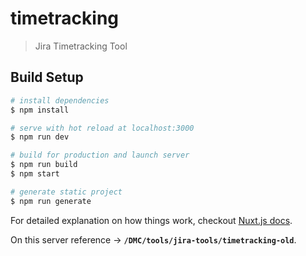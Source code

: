 # timetracking

> Jira Timetracking Tool

## Build Setup

``` bash
# install dependencies
$ npm install

# serve with hot reload at localhost:3000
$ npm run dev

# build for production and launch server
$ npm run build
$ npm start

# generate static project
$ npm run generate
```

For detailed explanation on how things work, checkout [Nuxt.js docs](https://nuxtjs.org).

On this server reference -> __`/DMC/tools/jira-tools/timetracking-old`__.
